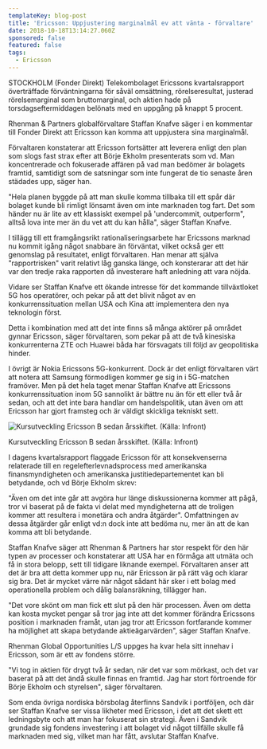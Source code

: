 ```yaml
---
templateKey: blog-post
title: 'Ericsson: Uppjustering marginalmål ev att vänta - förvaltare'
date: 2018-10-18T13:14:27.060Z
sponsored: false
featured: false
tags:
  - Ericsson
---
```

STOCKHOLM (Fonder Direkt) Telekombolaget Ericssons kvartalsrapport överträffade förväntningarna för såväl omsättning, rörelseresultat, justerad rörelsemarginal som bruttomarginal, och aktien hade på torsdagseftermiddagen belönats med en uppgång på knappt 5 procent. 



Rhenman & Partners globalförvaltare Staffan Knafve säger i en kommentar till Fonder Direkt att Ericsson kan komma att uppjustera sina marginalmål.



Förvaltaren konstaterar att Ericsson fortsätter att leverera enligt den plan som slogs fast strax efter att Börje Ekholm presenterats som vd. Man koncentrerade och fokuserade affären på vad man bedömer är bolagets framtid, samtidigt som de satsningar som inte fungerat de tio senaste åren städades upp, säger han.



"Hela planen byggde på att man skulle komma tillbaka till ett spår där bolaget kunde bli rimligt lönsamt även om inte marknaden tog fart. Det som händer nu är lite av ett klassiskt exempel på 'undercommit, outperform", alltså lova inte mer än du vet att du kan hålla", säger Staffan Knafve.



I tillägg till ett framgångsrikt rationaliseringsarbete har Ericssons marknad nu kommit igång något snabbare än förväntat, vilket också ger ett genomslag på resultatet, enligt förvaltaren. Han menar att själva "rapportrisken" varit relativt låg ganska länge, och konsterarar att det här var den tredje raka rapporten då investerare haft anledning att vara nöjda.



Vidare ser Staffan Knafve ett ökande intresse för det kommande tillväxtloket 5G hos operatörer, och pekar på att det blivit något av en konkurrenssituation mellan USA och Kina att implementera den nya teknologin först. 



Detta i kombination med att det inte finns så många aktörer på området gynnar Ericsson, säger förvaltaren, som pekar på att de två kinesiska konkurrenterna ZTE och Huawei båda har försvagats till följd av geopolitiska hinder. 



I övrigt är Nokia Ericssons 5G-konkurrent. Dock är det enligt förvaltaren värt att notera att Samsung förmodligen kommer ge sig in i 5G-matchen framöver. Men på det hela taget menar Staffan Knafve att Ericssons konkurrenssituation inom 5G sannolikt är bättre nu än för ett eller två år sedan, och att det inte bara handlar om handelspolitik, utan även om att Ericsson har gjort framsteg och är väldigt skickliga tekniskt sett. 

![Kursutveckling Ericsson B sedan årsskiftet. (Källa: Infront)](/img/562178301.png)

<span class="image-caption">Kursutveckling Ericsson B sedan årsskiftet. (Källa: Infront)</span>

I dagens kvartalsrapport flaggade Ericsson för att konsekvenserna relaterade till en regelefterlevnadsprocess med amerikanska finansmyndigheten och amerikanska justitiedepartementet kan bli betydande, och vd Börje Ekholm skrev: 



"Även om det inte går att avgöra hur länge diskussionerna kommer att pågå, tror vi baserat på de fakta vi delat med myndigheterna att de troligen kommer att resultera i monetära och andra åtgärder". Omfattningen av dessa åtgärder går enligt vd:n dock inte att bedöma nu, mer än att de kan komma att bli betydande. 



Staffan Knafve säger att Rhenman & Partners har stor respekt för den här typen av processer och konstaterar att USA har en förmåga att utmäta och få in stora belopp, sett till tidigare liknande exempel. Förvaltaren anser att det är bra att detta kommer upp nu, när Ericsson är på rätt väg och klarar sig bra. Det är mycket värre när något sådant här sker i ett bolag med operationella problem och dålig balansräkning, tillägger han.



"Det vore skönt om man fick ett slut på den här processen. Även om detta kan kosta mycket pengar så tror jag inte att det kommer förändra Ericssons position i marknaden framåt, utan jag tror att Ericsson fortfarande kommer ha möjlighet att skapa betydande aktieägarvärden", säger Staffan Knafve.



Rhenman Global Opportunities L/S uppges ha kvar hela sitt innehav i Ericsson, som är ett av fondens större. 



"Vi tog in aktien för drygt två år sedan, när det var som mörkast, och det var baserat på att det ändå skulle finnas en framtid. Jag har stort förtroende för Börje Ekholm och styrelsen", säger förvaltaren.



Som enda övriga nordiska börsbolag återfinns Sandvik i portföljen, och där ser Staffan Knafve ser vissa likheter med Ericsson, i det att det skett ett ledningsbyte och att man har fokuserat sin strategi. Även i Sandvik grundade sig fondens investering i att bolaget vid något tillfälle skulle få marknaden med sig, vilket man har fått, avslutar Staffan Knafve.
